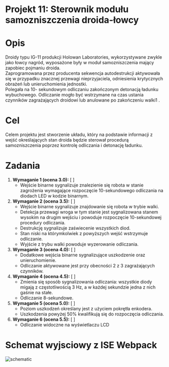 # Projekt 11: Sterownik modułu samozniszczenia droida-łowcy

# Opis
Droidy typu IG-11 produkcji Holowan Laboratories, wykorzystywane zwykle jako łowcy nagród,
wyposażone były w moduł samozniszczenia mający zapobiec pojmaniu droida.<br  />
Zaprogramowana
przez producenta sekwencja autodestrukcji aktywowała się w przypadku znacznej przewagi
nieprzyjaciela, odniesienia krytycznych obrażeń lub unieruchomienia jednostki.<br  />
Polegała na 10-
sekundowym odliczaniu zakończonym detonacją ładunku wybuchowego.
 Odliczanie mogło być
wstrzymane na czas ustania czynników zagrażających droidowi lub anulowane po zakończeniu
walki1
.
# Cel
Celem projektu jest stworzenie układu, który na podstawie informacji z wejść określających
stan droida będzie sterował procedurą samozniszczenia poprzez kontrolę odliczania i detonację
ładunku.

# Zadania
1. **Wymaganie 1 (ocena 3.0):** [ ] <br  />
    - Wejście binarne sygnalizuje znalezienie się robota w stanie zagrożenia wymagające rozpoczęcie 10-sekundowego odliczania na diodach LED w kodzie binarnym.
2. **Wymaganie 2 (ocena 3.5):** [ ] <br  />
     - Wejście binarne sygnalizuje znajdowanie się robota w trybie walki. 
    - Detekcja przewagi
wroga w tym stanie jest sygnalizowana stanem wysokim na drugim wejściu i powoduje rozpoczęcie 10-sekundowej procedury odliczania.
    - Destrukcję sygnalizuje zaświecenie
wszystkich diod. 
    - Stan niski na którymkolwiek z powyższych wejść wstrzymuje odliczanie.
    - Wyjście z trybu walki powoduje wyzerowanie odliczania.
3. **Wymaganie 3 (ocena 4.0):** [ ] <br  />
     - Dodatkowe wejścia binarne sygnalizujące uszkodzenie oraz unieruchomienie.
     - Odliczanie
aktywowane jest przy obecności 2 z 3 zagrażających czynników.
4. **Wymaganie 4 (ocena 4.5):** [ ] <br  />
     - Zmienia się sposób sygnalizowania odliczania: wszystkie diody migają z częstotliwością
3 Hz, a w każdej sekundzie jedna z nich gaśnie na stałe. 
     - Odliczanie 8-sekundowe.
5. **Wymaganie 5 (ocena 5.0):** [ ] <br  />
    - Poziom uszkodzeń określany jest z użyciem pokrętła enkodera.
    - Uszkodzenia powyżej 50%
kwalifikują się do rozpoczęcia odliczania.
6. **Wymaganie 6 (ocena 5.5):** [ ] <br  />
    - Odliczanie widoczne na wyświetlaczu LCD
# Schemat wyjsciowy z ISE Webpack
![schematic](https://user-images.githubusercontent.com/39592198/171495041-2ed66930-ca6d-4b77-a634-932477f00255.png)
